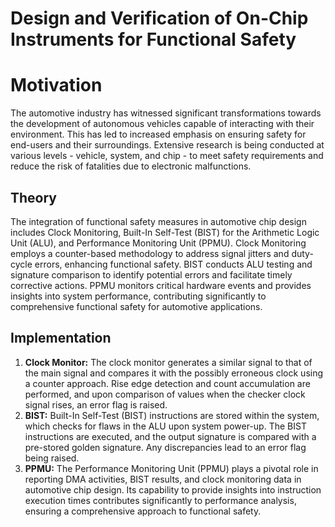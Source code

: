 # Design and Verification of On-Chip Instruments for Functional Safety

<!DOCTYPE html>
<html lang="en">
<head>
  <meta charset="UTF-8">
  <meta name="viewport" content="width=device-width, initial-scale=1.0">
</head>
<body>
  <h1>Motivation</h1>
  <p>The automotive industry has witnessed significant transformations towards the development of autonomous vehicles capable of interacting with their environment. This has led to increased emphasis on ensuring safety for end-users and their surroundings. Extensive research is being conducted at various levels - vehicle, system, and chip - to meet safety requirements and reduce the risk of fatalities due to electronic malfunctions.</p>

  <h2>Theory</h2>
  <p>The integration of functional safety measures in automotive chip design includes Clock Monitoring, Built-In Self-Test (BIST) for the Arithmetic Logic Unit (ALU), and Performance Monitoring Unit (PPMU). Clock Monitoring employs a counter-based methodology to address signal jitters and duty-cycle errors, enhancing functional safety. BIST conducts ALU testing and signature comparison to identify potential errors and facilitate timely corrective actions. PPMU monitors critical hardware events and provides insights into system performance, contributing significantly to comprehensive functional safety for automotive applications.</p>

  <h2>Implementation</h2>
  <ol>
    <li><strong>Clock Monitor:</strong> The clock monitor generates a similar signal to that of the main signal and compares it with the possibly erroneous clock using a counter approach. Rise edge detection and count accumulation are performed, and upon comparison of values when the checker clock signal rises, an error flag is raised.</li>
    <li><strong>BIST:</strong> Built-In Self-Test (BIST) instructions are stored within the system, which checks for flaws in the ALU upon system power-up. The BIST instructions are executed, and the output signature is compared with a pre-stored golden signature. Any discrepancies lead to an error flag being raised.</li>
    <li><strong>PPMU:</strong> The Performance Monitoring Unit (PPMU) plays a pivotal role in reporting DMA activities, BIST results, and clock monitoring data in automotive chip design. Its capability to provide insights into instruction execution times contributes significantly to performance analysis, ensuring a comprehensive approach to functional safety.</li>
  </ol>
</body>
</html>

